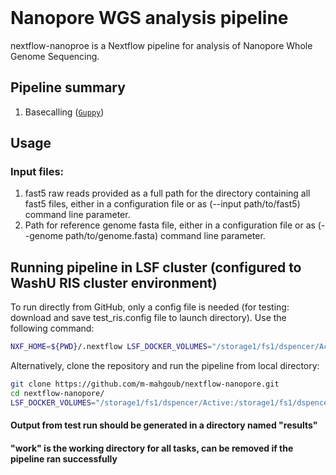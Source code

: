 <br>

# Nanopore WGS analysis pipeline  

nextflow-nanoproe is a Nextflow pipeline for analysis of Nanopore Whole Genome Sequencing.


## Pipeline summary
1. Basecalling ([`Guppy`](https://nanoporetech.com/nanopore-sequencing-data-analysis))




## Usage
### Input files:
1. fast5 raw reads provided as a full path for the directory containing all fast5 files, either in a configuration file or as (--input path/to/fast5) command line parameter.
2. Path for reference genome fasta file, either in a configuration file or as (--genome path/to/genome.fasta) command line parameter.

## Running pipeline in LSF cluster (configured to WashU RIS cluster environment)

To run directly from GitHub, only a config file is needed (for testing: download and save test_ris.config file to launch directory). Use the following command:
```bash
NXF_HOME=${PWD}/.nextflow LSF_DOCKER_VOLUMES="/storage1/fs1/dspencer/Active:/storage1/fs1/dspencer/Active $HOME:$HOME" bsub -g /dspencer/nextflow -G compute-dspencer -q dspencer -e nextflow_launcher.err -o nextflow_launcher.log -We 2:00 -n 2 -M 12GB -R "select[mem>=16000] span[hosts=1] rusage[mem=16000]" -a "docker(mdivr/centos:v0.1)" nextflow run m-mahgoub/nextflow-nanopore -r main -profile ris -c test_ris.config
```

Alternatively,  clone the repository and run the pipeline from local directory:
```bash
git clone https://github.com/m-mahgoub/nextflow-nanopore.git
cd nextflow-nanopore/
LSF_DOCKER_VOLUMES="/storage1/fs1/dspencer/Active:/storage1/fs1/dspencer/Active $HOME:$HOME" bsub < lsf_launch.sh
```
#### Output from test run should be generated in a directory named "results"
#### "work" is the working directory for all tasks, can be removed if the pipeline ran successfully
